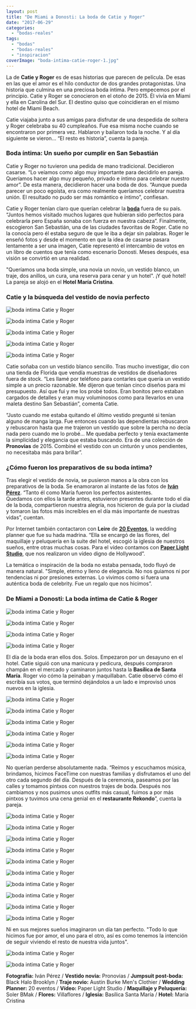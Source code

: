 ```yaml
---
layout: post
title: "De Miami a Donosti: La boda de Catie y Roger"
date: "2017-06-29"
categories: 
  - "bodas-reales"
tags: 
  - "bodas"
  - "bodas-reales"
  - "inspiracion"
coverImage: "boda-intima-catie-roger-1.jpg"
---
```


La de **Catie y Roger** es de esas historias que parecen de película. De esas en las que el amor es el hilo conductor de dos grandes protagonistas. Una historia que culmina en una preciosa boda íntima. Pero empecemos por el principio. Catie y Roger se conocieron en el otoño de 2015. Él vivía en Miami y ella en Carolina del Sur. El destino quiso que coincidieran en el mismo hotel de Miami Beach.

Catie viajaba junto a sus amigas para disfrutar de una despedida de soltera y Roger celebraba su 40 cumpleaños. Fue esa misma noche cuando se encontraron por primera vez. Hablaron y bailaron toda la noche. Y al día siguiente se vieron… “El resto es historia”, cuenta la pareja.

### Boda íntima: Un sueño por cumplir en San Sebastián

Catie y Roger no tuvieron una pedida de mano tradicional. Decidieron casarse. “Lo veíamos como algo muy importante para decidirlo en pareja. Queríamos hacer algo muy pequeño, privado e íntimo para celebrar nuestro amor”. De esta manera, decidieron hacer una boda de dos. “Aunque pueda parecer un poco egoísta, era como realmente queríamos celebrar nuestra unión. El resultado no pudo ser más romántico e íntimo”, confiesan.

Catie y Roger tenían claro que querían celebrar la [**boda**](https://petitpleasures.com) fuera de su país. “Juntos hemos visitado muchos lugares que hubieran sido perfectos para celebrarla pero España sonaba con fuerza en nuestra cabeza”. Finalmente, escogieron San Sebastián, una de las ciudades favoritas de Roger. Catie no la conocía pero él estaba seguro de que le iba a dejar sin palabras. Roger le enseñó fotos y desde el momento en que la idea de casarse pasara lentamente a ser una imagen, Catie representó el intercambio de votos en un libro de cuentos que tenía como escenario Donosti. Meses después, esa visión se convirtió en una realidad.

"Queríamos una boda simple, una novia un novio, un vestido blanco, un traje, dos anillos, un cura, una reserva para cenar y un hotel". ¡Y qué hotel! La pareja se alojó en el **Hotel María Cristina**.

### Catie y la búsqueda del vestido de novia perfecto

![boda intima Catie y Roger](/images/boda-intima-catie-roger-2.jpg)

![boda intima Catie y Roger](/images/boda-intima-catie-roger-3.jpg)

![boda intima Catie y Roger](/images/boda-intima-catie-roger-4.jpg)

![boda intima Catie y Roger](/images/boda-intima-catie-roger-6.jpg)

![boda intima Catie y Roger](/images/boda-intima-catie-roger-5.jpg)

Catie soñaba con un vestido blanco sencillo. Tras mucho investigar, dio con una tienda de Florida que vendía muestras de vestidos de diseñadores fuera de stock. “Les llamé por teléfono para contarles que quería un vestido simple a un precio razonable. Me dijeron que tenían cinco diseños para mi presupuesto. Así que fui y me los probé todos. Eran bonitos pero estaban cargados de detalles y eran muy voluminosos como para llevarlos en una maleta destino San Sebastián”, comenta Catie.

“Justo cuando me estaba quitando el último vestido pregunté si tenían alguno de manga larga. Fue entonces cuando las dependientas rebuscaron y rebuscaron hasta que me trajeron un vestido que sobre la percha no decía nada pero cuando me lo probé… Me quedaba perfecto y tenía exactamente la simplicidad y elegancia que estaba buscando. Era de una colección de **Pronovias** de 2015. Combiné el vestido con un cinturón y unos pendientes, no necesitaba más para brillar”.

### ¿Cómo fueron los preparativos de su boda íntima?

Tras elegir el vestido de novia, se pusieron manos a la obra con los preparativos de la boda. Se enamoraron al instante de las fotos de [**Iván Pérez**](https://www.ivanperez.es/). “Tanto él como María fueron los perfectos asistentes. Quedamos con ellos la tarde antes, estuvieron presentes durante todo el día de la boda, compartieron nuestra alegría, nos hicieron de guía por la ciudad y tomaron las fotos más increíbles en el día más importante de nuestras vidas”, cuentan.

Por Internet también contactaron con **Leire** de [**20 Eventos**](http://20eventos.com/20eventos-wedding-planner-san-sebastian/), la wedding planner que fue su hada madrina. “Ella se encargó de las flores, del maquillaje y peluquería en la suite del hotel, escogió la iglesia de nuestros sueños, entre otras muchas cosas. Para el vídeo contamos con [**Paper Light Studio**](http://paperlightstudio.com/), que nos realizaron un vídeo digno de Hollywood”.

La temática o inspiración de la boda no estaba pensada, todo fluyó de manera natural. "Simple, eterno y lleno de elegancia. No nos guiamos ni por tendencias ni por presiones externas. Lo vivimos como si fuera una auténtica boda de celebrity. Fue un regalo que nos hicimos”.

### De Miami a Donosti: La boda íntima de Catie & Roger

![boda intima Catie y Roger](/images/boda-intima-catie-roger-7.jpg)

![boda intima Catie y Roger](/images/boda-intima-catie-roger-8.jpg)

![boda intima Catie y Roger](/images/boda-intima-catie-roger-9.jpg)

![boda intima Catie y Roger](/images/boda-intima-catie-roger-10.jpg)

El día de la boda eran ellos dos. Solos. Empezaron por un desayuno en el hotel. Catie siguió con una manicura y pedicura, después compraron champán en el mercado y caminaron juntos hasta la **Basílica de Santa María**. Roger vio cómo la peinaban y maquillaban. Catie observó cómo él escribía sus votos, que terminó dejándolos a un lado e improvisó unos nuevos en la iglesia.

![boda intima Catie y Roger](/images/boda-intima-catie-roger-11.jpg)

![boda intima Catie y Roger](/images/boda-intima-catie-roger-12.jpg)

![boda intima Catie y Roger](/images/boda-intima-catie-roger-13.jpg)

![boda intima Catie y Roger](/images/boda-intima-catie-roger-14.jpg)

![boda intima Catie y Roger](/images/boda-intima-catie-roger-16.jpg)

![boda intima Catie y Roger](/images/boda-intima-catie-roger-15.jpg)

No querían perderse absolutamente nada. “Reímos y escuchamos música, brindamos, hicimos FaceTime con nuestras familias y disfrutamos el uno del otro cada segundo del día. Después de la ceremonia, paseamos por las calles y tomamos pintxos con nuestros trajes de boda. Después nos cambiamos y nos pusimos unos outfits más casual, fuimos a por más pintxos y tuvimos una cena genial en el **restaurante Rekondo**”, cuenta la pareja.

![boda intima Catie y Roger](/images/boda-intima-catie-roger-17.jpg)

![boda intima Catie y Roger](/images/boda-intima-catie-roger-18.jpg)

![boda intima Catie y Roger](/images/boda-intima-catie-roger-20.jpg)

![boda intima Catie y Roger](/images/boda-intima-catie-roger-19.jpg)

![boda intima Catie y Roger](/images/boda-intima-catie-roger-23.jpg)

![boda intima Catie y Roger](/images/boda-intima-catie-roger-24.jpg)

![boda intima Catie y Roger](/images/boda-intima-catie-roger-25.jpg)

![boda intima Catie y Roger](/images/boda-intima-catie-roger-26.jpg)

![boda intima Catie y Roger](/images/boda-intima-catie-roger-28.jpg)

![boda intima Catie y Roger](/images/boda-intima-catie-roger-27.jpg)

Ni en sus mejores sueños imaginaron un día tan perfecto. "Todo lo que hicimos fue por amor, el uno para el otro, así es como tenemos la intención de seguir viviendo el resto de nuestra vida juntos".

![boda intima Catie y Roger](/images/boda-intima-catie-roger-29.jpg)

![boda intima Catie y Roger](/images/boda-intima-catie-roger-30.jpg)

**Fotografía:** Iván Pérez / **Vestido novia:** Pronovias / **Jumpsuit post-boda:** Black Halo Brooklyn / **Traje novio:** Austin Burke Men's Clothier / **Wedding Planner:** 20 eventos / **Vídeo:** Paper Light Studio / **Maquillaje y Peluquería:** Soler BMak / **Flores:** Villaflores / **Iglesia:** Basílica Santa María / **Hotel:** María Cristina
